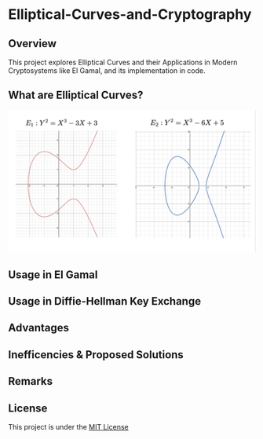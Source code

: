 # Elliptical-Curves-and-Cryptography

## Overview
This project explores Elliptical Curves and their Applications in Modern Cryptosystems like El Gamal, and its implementation in code.

## What are Elliptical Curves?

![Example Elliptical Curves](images/example_curves.png)

## Usage in El Gamal

## Usage in Diffie-Hellman Key Exchange

## Advantages

## Inefficencies & Proposed Solutions

## Remarks

## License
This project is under the [MIT License](LICENSE)
